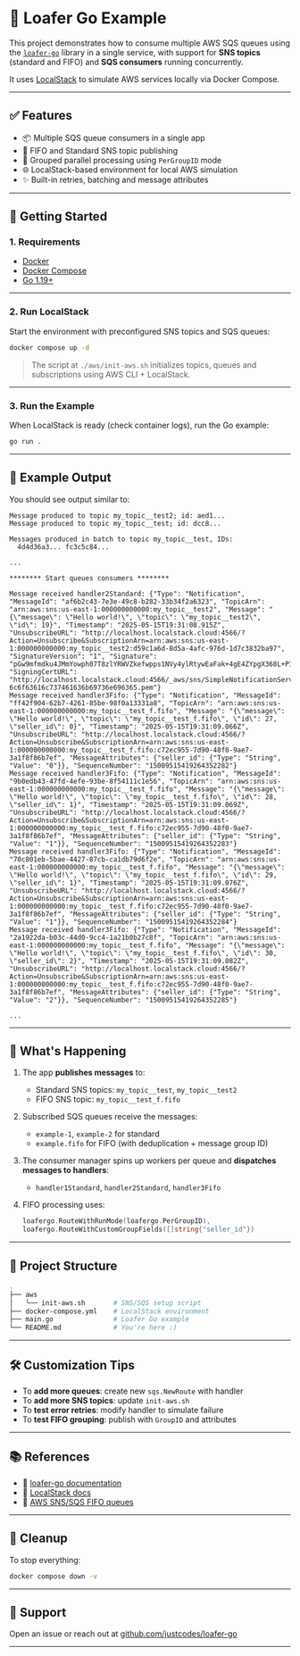 # 🧰 Loafer Go Example

This project demonstrates
how to consume multiple AWS SQS queues
using the [`loafer-go`](https://github.com/justcodes/loafer-go) library in a single service,
with support for **SNS topics** (standard and FIFO) and **SQS consumers** running concurrently.

It uses [LocalStack](https://github.com/localstack/localstack) to simulate AWS services locally via Docker Compose.

---

## ✅ Features

- 📦 Multiple SQS queue consumers in a single app
- 🔄 FIFO and Standard SNS topic publishing
- 🧵 Grouped parallel processing using `PerGroupID` mode
- 🌐 LocalStack-based environment for local AWS simulation
- ✨ Built-in retries, batching and message attributes

---

## 🚀 Getting Started

### 1. Requirements

- [Docker](https://docs.docker.com/get-docker/)
- [Docker Compose](https://docs.docker.com/compose/install/)
- [Go 1.19+](https://go.dev/doc/install)

---

### 2. Run LocalStack

Start the environment with preconfigured SNS topics and SQS queues:

```bash
docker compose up -d
```

> The script at `./aws/init-aws.sh` initializes topics, queues and subscriptions using AWS CLI + LocalStack.

---

### 3. Run the Example

When LocalStack is ready (check container logs), run the Go example:

```bash
go run .
```

---

## 📝 Example Output

You should see output similar to:

```console
Message produced to topic my_topic__test2; id: aed1...
Message produced to topic my_topic__test; id: dcc8...

Messages produced in batch to topic my_topic__test, IDs:
  4d4d36a3... fc3c5c84...

... 

******** Start queues consumers ********

Message received handler2Standard: {"Type": "Notification", "MessageId": "af6b2c43-7e3e-49c8-b282-33b34f2a6323", "TopicArn": "arn:aws:sns:us-east-1:000000000000:my_topic__test2", "Message": "{\"message\": \"Hello world!\", \"topic\": \"my_topic__test2\", \"id\": 19}", "Timestamp": "2025-05-15T19:31:08.915Z", "UnsubscribeURL": "http://localhost.localstack.cloud:4566/?Action=Unsubscribe&SubscriptionArn=arn:aws:sns:us-east-1:000000000000:my_topic__test2:d59c1a6d-8d5a-4afc-976d-1d7c3832ba97", "SignatureVersion": "1", "Signature": "pGw9mfmdku4JMmYowph07T8zlYRWVZkefwpps1NVy4ylRtywEaFak+4gE4ZYpgX368L+P1tJt2Hps3ICTxf8mH9eRK45HOA+9NCz+BHp8K1LTeBDa6dSx0ArLts5t0catgsfitCFFltYWO4go6je3QVVQACDqGfcB3H8TYMWBlmsvsZI0CebY5r+XrnN145RsfunI/R5lZIUNt/qtzzRa5r4mPq4uRxtGQVMV/KHD955puNkJlMNuTI4LTHlgNonB+nOR1zZP9jCeaAvorBSRZdpjApy7DaXQ9euULCDhuaqUMqwcwy61doCECbk2AGSE7c1wTicbP7LHjoUKfK03Q==", "SigningCertURL": "http://localhost.localstack.cloud:4566/_aws/sns/SimpleNotificationService-6c6f63616c737461636b69736e696365.pem"}
Message received handler3Fifo: {"Type": "Notification", "MessageId": "ff42f904-62b7-4261-85be-98f0a13331a8", "TopicArn": "arn:aws:sns:us-east-1:000000000000:my_topic__test_f.fifo", "Message": "{\"message\": \"Hello world!\", \"topic\": \"my_topic__test_f.fifo\", \"id\": 27, \"seller_id\": 0}", "Timestamp": "2025-05-15T19:31:09.066Z", "UnsubscribeURL": "http://localhost.localstack.cloud:4566/?Action=Unsubscribe&SubscriptionArn=arn:aws:sns:us-east-1:000000000000:my_topic__test_f.fifo:c72ec955-7d90-48f0-9ae7-3a1f8f86b7ef", "MessageAttributes": {"seller_id": {"Type": "String", "Value": "0"}}, "SequenceNumber": "15009515419264352282"}
Message received handler3Fifo: {"Type": "Notification", "MessageId": "9b0edb43-47fd-4efe-93be-8f54111c1e56", "TopicArn": "arn:aws:sns:us-east-1:000000000000:my_topic__test_f.fifo", "Message": "{\"message\": \"Hello world!\", \"topic\": \"my_topic__test_f.fifo\", \"id\": 28, \"seller_id\": 1}", "Timestamp": "2025-05-15T19:31:09.069Z", "UnsubscribeURL": "http://localhost.localstack.cloud:4566/?Action=Unsubscribe&SubscriptionArn=arn:aws:sns:us-east-1:000000000000:my_topic__test_f.fifo:c72ec955-7d90-48f0-9ae7-3a1f8f86b7ef", "MessageAttributes": {"seller_id": {"Type": "String", "Value": "1"}}, "SequenceNumber": "15009515419264352283"}
Message received handler3Fifo: {"Type": "Notification", "MessageId": "70c801eb-5bae-4427-87cb-ca1db79d6f2e", "TopicArn": "arn:aws:sns:us-east-1:000000000000:my_topic__test_f.fifo", "Message": "{\"message\": \"Hello world!\", \"topic\": \"my_topic__test_f.fifo\", \"id\": 29, \"seller_id\": 1}", "Timestamp": "2025-05-15T19:31:09.076Z", "UnsubscribeURL": "http://localhost.localstack.cloud:4566/?Action=Unsubscribe&SubscriptionArn=arn:aws:sns:us-east-1:000000000000:my_topic__test_f.fifo:c72ec955-7d90-48f0-9ae7-3a1f8f86b7ef", "MessageAttributes": {"seller_id": {"Type": "String", "Value": "1"}}, "SequenceNumber": "15009515419264352284"}
Message received handler3Fifo: {"Type": "Notification", "MessageId": "2a1922da-b03c-44d0-9cc4-1a21b0b27c8f", "TopicArn": "arn:aws:sns:us-east-1:000000000000:my_topic__test_f.fifo", "Message": "{\"message\": \"Hello world!\", \"topic\": \"my_topic__test_f.fifo\", \"id\": 30, \"seller_id\": 2}", "Timestamp": "2025-05-15T19:31:09.082Z", "UnsubscribeURL": "http://localhost.localstack.cloud:4566/?Action=Unsubscribe&SubscriptionArn=arn:aws:sns:us-east-1:000000000000:my_topic__test_f.fifo:c72ec955-7d90-48f0-9ae7-3a1f8f86b7ef", "MessageAttributes": {"seller_id": {"Type": "String", "Value": "2"}}, "SequenceNumber": "15009515419264352285"}

...
```

---

## 🧪 What's Happening

1. The app **publishes messages** to:
    - Standard SNS topics: `my_topic__test`, `my_topic__test2`
    - FIFO SNS topic: `my_topic__test_f.fifo`

2. Subscribed SQS queues receive the messages:
    - `example-1`, `example-2` for standard
    - `example.fifo` for FIFO (with deduplication + message group ID)

3. The consumer manager spins up workers per queue and **dispatches messages to handlers**:
    - `handler1Standard`, `handler2Standard`, `handler3Fifo`

4. FIFO processing uses:
   ```go
   loafergo.RouteWithRunMode(loafergo.PerGroupID),
   loafergo.RouteWithCustomGroupFields([]string{"seller_id"})
   ```

---

## 📂 Project Structure

```bash
.
├── aws
│   └── init-aws.sh       # SNS/SQS setup script
├── docker-compose.yml    # LocalStack environment
├── main.go               # Loafer Go example
└── README.md             # You're here :)
```

---

## 🛠️ Customization Tips

- To **add more queues**: create new `sqs.NewRoute` with handler
- To **add more SNS topics**: update `init-aws.sh`
- To **test error retries**: modify handler to simulate failure
- To **test FIFO grouping**: publish with `GroupID` and attributes

---

## 📚 References

- 🔗 [loafer-go documentation](https://github.com/justcodes/loafer-go)
- 🔗 [LocalStack docs](https://docs.localstack.cloud/)
- 🔗 [AWS SNS/SQS FIFO queues](https://docs.aws.amazon.com/AWSSimpleQueueService/latest/SQSDeveloperGuide/FIFO-queues.html)

---

## 🧼 Cleanup

To stop everything:

```bash
docker compose down -v
```

---

## 💬 Support

Open an issue or reach out at [github.com/justcodes/loafer-go](https://github.com/justcodes/loafer-go)

---
